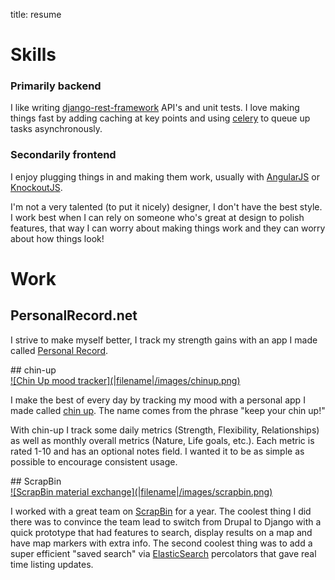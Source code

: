title: resume

# Skills

### Primarily backend
I like writing [django-rest-framework](http://www.django-rest-framework.org/)
API's and unit tests. I love making things fast by adding caching at key points and using [celery](http://www.celeryproject.org/) to queue up tasks
asynchronously.

### Secondarily frontend

I enjoy plugging things in and making them work, usually with [AngularJS](http://angularjs.org/) or [KnockoutJS](http://knockoutjs.com/).

I'm not a very talented (to put it nicely) designer, I don't have the best style. I work best when I can rely on someone who's great at
design to polish features, that way I can worry about making things work and they can worry about how things look!


# Work

## PersonalRecord.net

I strive to make myself better, I track my strength gains with an app I made called [Personal Record](http://personalrecord.net).

<div style="clear:both;"></div>
## chin-up

<a href="https://github.com/ckcollab/chin-up">
<div class="image-border resume-image" markdown="1">
![Chin Up mood tracker](|filename|/images/chinup.png)
</div>
</a>

I make the best of every day by tracking my mood with a personal app I made called [chin up](https://github.com/ckcollab/chin-up). The name comes from the phrase
"keep your chin up!"

With chin-up I track some daily metrics (Strength, Flexibility, Relationships) as well as monthly overall metrics (Nature,
Life goals, etc.). Each metric is rated 1-10 and has an optional notes field. I wanted it to be as simple as possible to
encourage consistent usage.
</div>

<div style="clear:both;"></div>
## ScrapBin

<a href="https://scrapbin.com/">
<div class="image-border resume-image" markdown="1">
![ScrapBin material exchange](|filename|/images/scrapbin.png)
</div>
</a>

I worked with a great team on [ScrapBin](http://scrapbin.com) for a year. The coolest thing I did there was to convince the team lead
to switch from Drupal to Django with a quick prototype that had features to search, display results on a map and have
map markers with extra info. The second coolest thing was to add a super efficient "saved search" via [ElasticSearch](http://www.elasticsearch.org/)
percolators that gave real time listing updates.
